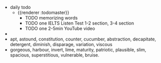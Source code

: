- daily todo
	- {{renderer :todomaster}}
		- TODO memorizing words
		- TODO one IELTS Listen Test 1-2 section, 3-4 section
		- TODO one 2-5min YouTube video
-
- apt, astound, constitution, counter, cucumber, abstraction, decapitate, detergent, diminish, disparage, variation, viscous
- gorgeous, harbour, invert, lime, maturity, patriotic, plausible, slim, spacious, superstitious, vulnerable, bruise.